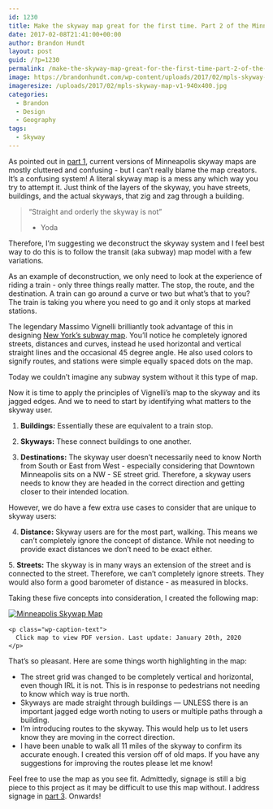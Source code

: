 ```yaml
---
id: 1230
title: Make the skyway map great for the first time. Part 2 of the Minneapolis Skyway redesign project.
date: 2017-02-08T21:41:00+00:00
author: Brandon Hundt
layout: post
guid: /?p=1230
permalink: /make-the-skyway-map-great-for-the-first-time-part-2-of-the-minneapolis-skyway-redesign-project/
image: https://brandonhundt.com/wp-content/uploads/2017/02/mpls-skyway-map-v1-940x400.jpg
imageresize: /uploads/2017/02/mpls-skyway-map-v1-940x400.jpg
categories:
  - Brandon
  - Design
  - Geography
tags:
  - Skyway
---
```

As pointed out in [part 1](/the-lovehate-relationship-of-minneapolis-to-its-skyway-part-1-of-the-minneapolis-skyway-redesign), current versions of Minneapolis skyway maps are mostly cluttered and confusing - but I can’t really blame the map creators. It’s a confusing system! A literal skyway map is a mess any which way you try to attempt it. Just think of the layers of the skyway, you have streets, buildings, and the actual skyways, that zig and zag through a building.<!--more-->

> “Straight and orderly the skyway is not”
> - Yoda

Therefore, I’m suggesting we deconstruct the skyway system and I feel best way to do this is to follow the transit (aka subway) map model with a few variations.

As an example of deconstruction, we only need to look at the experience of riding a train - only three things really matter. The stop, the route, and the destination. A train can go around a curve or two but what’s that to you? The train is taking you where you need to go and it only stops at marked stations.

The legendary Massimo Vignelli brilliantly took advantage of this in designing [New York’s subway map](http://www.openculture.com/2014/05/designer-massimo-vignelli-explains-his-iconic-1972-new-york-city-subway-map.html). You’ll notice he completely ignored streets, distances and curves, instead he used horizontal and vertical straight lines and the occasional 45 degree angle. He also used colors to signify routes, and stations were simple equally spaced dots on the map.

Today we couldn’t imagine any subway system without it this type of map.

Now it is time to apply the principles of Vignelli’s map to the skyway and its jagged edges. And we to need to start by identifying what matters to the skyway user.

1. **Buildings:** Essentially these are equivalent to a train stop.

2. **Skyways:** These connect buildings to one another.

3. **Destinations:** The skyway user doesn’t necessarily need to know North from South or East from West - especially considering that Downtown Minneapolis sits on a NW - SE street grid. Therefore, a skyway users needs to know they are headed in the correct direction and getting closer to their intended location.

However, we do have a few extra use cases to consider that are unique to skyway users:

4. **Distance:** Skyway users are for the most part, walking. This means we can’t completely ignore the concept of distance. While not needing to provide exact distances we don’t need to be exact either.

5. **Streets:** The skyway is in many ways an extension of the street and is connected to the street. Therefore, we can’t completely ignore streets. They would also form a good barometer of distance - as measured in blocks.

Taking these five concepts into consideration, I created the following map:

<div>
  <div id="attachment_1293" class="wp-caption alignnone">
    <a title="Click to open PDF version" href="/wp-content/uploads/2020/01/mpls-skyway-map-v1.4.pdf"><img class="alignnone size-large wp-image-1299" src="/wp-content/uploads/2020/01/mpls-skyway-map-v1.4-1024x926.jpg" alt="Minneapolis Skywap Map" width="640" height="579" srcset="/wp-content/uploads/2020/01/mpls-skyway-map-v1.4-1024x926.jpg 1024w, /wp-content/uploads/2020/01/mpls-skyway-map-v1.4-300x271.jpg 300w, /wp-content/uploads/2020/01/mpls-skyway-map-v1.4-768x695.jpg 768w, /wp-content/uploads/2020/01/mpls-skyway-map-v1.4.jpg 1152w" sizes="(max-width: 640px) 100vw, 640px" /></a>

    <p class="wp-caption-text">
      Click map to view PDF version. Last update: January 20th, 2020
    </p>
  </div>
</div>

That’s so pleasant. Here are some things worth highlighting in the map:

  * The street grid was changed to be completely vertical and horizontal, even though IRL it is not. This is in response to pedestrians not needing to know which way is true north.
  * Skyways are made straight through buildings &#8212; UNLESS there is an important jagged edge worth noting to users or multiple paths through a building.
  * I’m introducing routes to the skyway. This would help us to let users know they are moving in the correct direction.
  * I have been unable to walk all 11 miles of the skyway to confirm its accurate enough. I created this version off of old maps. If you have any suggestions for improving the routes please let me know!

Feel free to use the map as you see fit. Admittedly, signage is still a big piece to this project as it may be difficult to use this map without. I address signage in [part 3](/better-signage-for-the-skyway-part-3-of-the-minneapolis-skyway-redesign). Onwards!
